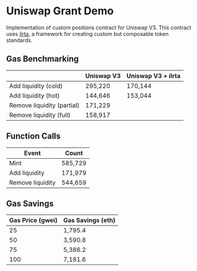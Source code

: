 # Uniswap Grant Demo

Implementation of custom positions contract for Uniswap V3. This contract uses [ilrta](https://github.com/kyscott18/ilrta), a framework for creating custom but composable token standards.

## Gas Benchmarking

|                          | Uniswap V3|Uniswap V3 + ilrta|
|--------------------------|-----------|------------------|
|Add liquidity (cold)      |    295,220|           170,144|
|Add liquidity (hot)       |    144,646|           153,044|
|Remove liquidity (partial)|    171,229|                  |
|Remove liquidity (full)   |    158,917|                  |

## Function Calls

|Event            |   Count|
|-----------------|--------|
|Mint             | 585,729|
|Add liquidity    | 171,979|
|Remove liquidity | 544,659|

## Gas Savings

|Gas Price (gwei)|Gas Savings (eth)|
|----------------|-----------------|
|25              |          1,795.4|
|50              |          3,590.8|
|75              |          5,386.2|
|100             |          7,181.6|
